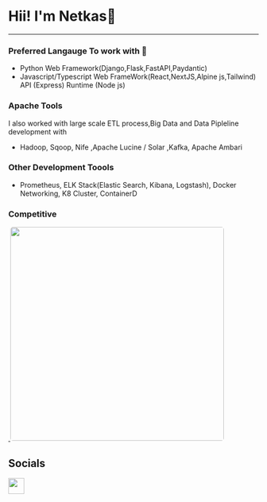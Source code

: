 Hii! I'm Netkas👋
========================================================================================================================================  
--------------------------
### Preferred Langauge To work with 🚀
*  Python      Web Framework(Django,Flask,FastAPI,Paydantic)
*  Javascript/Typescript  Web FrameWork(React,NextJS,Alpine js,Tailwind) API (Express) Runtime (Node js)

### Apache Tools
I also worked with large scale ETL process,Big Data and Data Pipleline development with 
- Hadoop, Sqoop, Nife ,Apache Lucine / Solar ,Kafka, Apache Ambari

### Other Development Toools
- Prometheus, ELK Stack(Elastic Search, Kibana, Logstash), Docker Networking, K8 Cluster, ContainerD
  
### Competitive 

<p align="left"> 
         <a href="https://leetcode.com/abdisa/" target="_blank" rel="noreferrer">
            <img src="https://i.ibb.co/zmrD32n/leetcode-button-icon-151892.png" width="0" />
         </a> 
                <a href="https://leetcode.com/abdisa/"> <img src="https://leetcard.jacoblin.cool/abdisa?theme=dark" alt="" width="430" style="border-radius: 5px;"></a>
 </p>
 
## Socials

<p align="left"> <a href="https://t.me/iamnetkas/" target="_blank" rel="noreferrer"><img src="https://upload.wikimedia.org/wikipedia/commons/thumb/8/82/Telegram_logo.svg/480px-Telegram_logo.svg.png" width="32" height="32" /></a></p>




